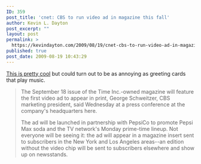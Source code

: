 ```yaml
---
ID: 359
post_title: 'cnet: CBS to run video ad in magazine this fall'
author: Kevin L. Dayton
post_excerpt: ""
layout: post
permalink: >
  https://kevindayton.com/2009/08/19/cnet-cbs-to-run-video-ad-in-magazine-this-fall-digital-media-cnet-news/
published: true
post_date: 2009-08-19 10:43:29
---
```

<a title="http://news.cnet.com/8301-1023_3-10313064-93.html?part=rss&amp;subj=news&amp;tag=2547-1_3-0-20" href="http://news.cnet.com/8301-1023_3-10313064-93.html?part=rss&amp;subj=news&amp;tag=2547-1_3-0-20" target="_blank">This is pretty cool</a> but could turn out to be as annoying as greeting cards that play music.
<blockquote>The September 18 issue of the Time Inc.-owned magazine will feature the first video ad to appear in print, George Schweitzer, CBS marketing president, said Wednesday at a press conference at the company's headquarters here.

The ad will be launched in partnership with PepsiCo to promote Pepsi Max soda and the TV network's Monday prime-time lineup. Not everyone will be seeing it: the ad will appear in a magazine insert sent to subscribers in the New York and Los Angeles areas--an edition without the video chip will be sent to subscribers elsewhere and show up on newsstands.</blockquote>